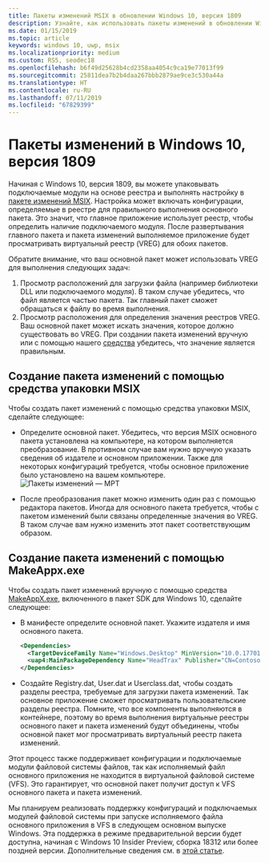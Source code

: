 ```yaml
---
title: Пакеты изменений MSIX в обновлении Windows 10, версия 1809
description: Узнайте, как использовать пакеты изменений в обновлении Windows 10, версия 1809
ms.date: 01/15/2019
ms.topic: article
keywords: windows 10, uwp, msix
ms.localizationpriority: medium
ms.custom: RS5, seodec18
ms.openlocfilehash: b6f49d25628b4cd2358aa4054c9ca19e77013f99
ms.sourcegitcommit: 25811dea7b2b4daa267bbb2879ae9ce3c530a44a
ms.translationtype: HT
ms.contentlocale: ru-RU
ms.lasthandoff: 07/11/2019
ms.locfileid: "67829399"
---
```

# <a name="msix-modification-packages-on-windows-10-version-1809"></a>Пакеты изменений в Windows 10, версия 1809 

Начиная с Windows 10, версия 1809, вы можете упаковывать подключаемые модули на основе реестра и выполнять настройку в [пакете изменений MSIX](modification-packages.md). Настройка может включать конфигурации, определяемые в реестре для правильного выполнения основного пакета. Это значит, что главное приложение использует реестр, чтобы определить наличие подключаемого модуля. После развертывания главного пакета и пакета изменений выполняемое приложение будет просматривать виртуальный реестр (VREG) для обоих пакетов. 

Обратите внимание, что ваш основной пакет может использовать VREG для выполнения следующих задач: 
1.  Просмотр расположений для загрузки файла (например библиотеки DLL или подключаемого модуля). В таком случае убедитесь, что файл является частью пакета. Так главный пакет сможет обращаться к файлу во время выполнения.  
2.  Просмотр расположения для определения значения реестров VREG. Ваш основной пакет может искать значения, которое должно существовать во VREG. При создании пакета изменений вручную или с помощью нашего [средства](https://www.microsoft.com/en-us/p/msix-packaging-tool/9n5lw3jbcxkf) убедитесь, что значение является правильным. 

## <a name="create-a-modification-package-using-the-msix-packaging-tool"></a>Создание пакета изменений с помощью средства упаковки MSIX

Чтобы создать пакет изменений с помощью средства упаковки MSIX, сделайте следующее:
* Определите основной пакет. Убедитесь, что версия MSIX основного пакета установлена на компьютере, на котором выполняется преобразование. В противном случае вам нужно вручную указать сведения об издателе и основном приложении. Также для некоторых конфигураций требуется, чтобы основное приложение было установлено на вашем компьютере.
![Пакеты изменений — MPT](images/MPT-mod-page.png)

* После преобразования пакет можно изменить один раз с помощью редактора пакетов. Иногда для основного пакета требуется, чтобы с пакетом изменений были связаны определенные значения во VREG. В таком случае вам нужно изменить этот пакет соответствующим образом. 

## <a name="create-a-modification-package-using-makeappxexe"></a>Создание пакета изменений с помощью MakeAppx.exe

Чтобы создать пакет изменений вручную с помощью средства [MakeAppX.exe](https://docs.microsoft.com/windows/uwp/packaging/create-app-package-with-makeappx-tool), включенного в пакет SDK для Windows 10, сделайте следующее:
* В манифесте определите основной пакет. Укажите издателя и имя основного пакета.

    ```xml
    <Dependencies>
      <TargetDeviceFamily Name="Windows.Desktop" MinVersion="10.0.17701.0" MaxVersionTested="12.0.0.0"/>
      <uap4:MainPackageDependency Name="HeadTrax" Publisher="CN=Contoso Software, O=Contoso Corporation, C=US" />
    </Dependencies>
    ```
- Создайте Registry.dat, User.dat и Userclass.dat, чтобы создать разделы реестра, требуемые для загрузки пакета изменений. Так основное приложение сможет просматривать пользовательские разделы реестра. Помните, что все компоненты выполняются в контейнере, поэтому во время выполнения виртуальные реестры основного пакет и пакета изменений будут объединены, чтобы основной пакет мог просматривать виртуальный реестр пакета изменений.  

Этот процесс также поддерживает конфигурации и подключаемые модули файловой системы файлов, так как исполняемый файл основного приложения не находится в виртуальной файловой системе (VFS). Это гарантирует, что основной пакет получит доступ к VFS основного пакета и пакета изменений. 

Мы планируем реализовать поддержку конфигураций и подключаемых модулей файловой системы при запуске исполняемого файла основного приложения в VFS в следующем основном выпуске Windows. Эта поддержка в режиме предварительной версии будет доступна, начиная с Windows 10 Insider Preview, сборка 18312 или более поздней версии. Дополнительные сведения см. в [этой статье](modification-package-1903.md). 

